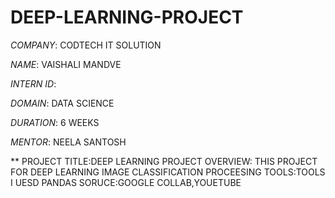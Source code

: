 # DEEP-LEARNING-PROJECT

*COMPANY*: CODTECH IT SOLUTION

*NAME*: VAISHALI MANDVE

*INTERN ID*: 

*DOMAIN*: DATA SCIENCE

*DURATION*: 6 WEEKS

*MENTOR*: NEELA SANTOSH

** PROJECT TITLE:DEEP LEARNING PROJECT
OVERVIEW: THIS PROJECT FOR DEEP LEARNING IMAGE CLASSIFICATION PROCEESING 
TOOLS:TOOLS I UESD PANDAS
SORUCE:GOOGLE COLLAB,YOUETUBE
